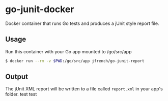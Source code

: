 go-junit-docker
===============

Docker container that runs Go tests and produces a jUnit style report file.

## Usage

Run this container with your Go app mounted to /go/src/app

```bash
$ docker run --rm -v $PWD:/go/src/app jfrench/go-junit-report
```

## Output

The jUnit XML report will be written to a file called `report.xml` in your app's folder.
test
test
